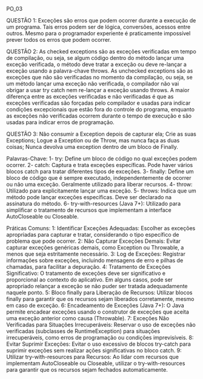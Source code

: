 PO_03

QUESTÃO 1: Exceções são erros que podem ocorrer durante a execução de um programa. Tais erros podem ser de lógica, conversões, acessos entre outros. 
Mesmo para o programador experiente é praticamente impossível prever todos os erros que podem ocorrer.

QUESTÃO 2: As checked exceptions são as exceções verificadas em tempo de compilação, ou seja, se algum código dentro do método lançar uma exceção verificada, o método deve tratar a exceção ou deve re-lançar a exceção usando a palavra-chave throws.
As unchecked exceptions são as exceções que não são verificadas no momento da compilação, ou seja, se um método lançar uma exceção não verificada, o compilador não vai obrigar a usar try catch nem re-lançar a exceção usando throws.
A maior diferença entre as exceções verificadas e não verificadas é que as exceções verificadas são forçadas pelo compilador e usadas para indicar condições excepcionais que estão fora do controle do programa, enquanto as exceções não verificadas ocorrem durante o tempo de execução e são usadas para indicar erros de programação.

QUESTÃO 3: Não consumir a Exception depois de capturar ela;
           Crie as suas Exceptions;
           Logue a Exception ou de Throw, mas nunca faça as duas coisas;
           Nunca devolva uma exception dentro de um bloco de Finally.
           
Palavras-Chave:
1- try: Define um bloco de código no qual exceções podem ocorrer.
2- catch: Captura e trata exceções específicas. Pode haver vários blocos catch para tratar diferentes tipos de exceções.
3- finally: Define um bloco de código que é sempre executado, independentemente de ocorrer ou não uma exceção. Geralmente utilizado para liberar recursos.
4- throw: Utilizado para explicitamente lançar uma exceção.
5- throws: Indica que um método pode lançar exceções específicas. Deve ser declarado na assinatura do método.
6- try-with-resources (Java 7+): Utilizado para simplificar o tratamento de recursos que implementam a interface AutoCloseable ou Closeable.

Práticas Comuns:
1: Identificar Exceções Adequadas: Escolher as exceções apropriadas para capturar e tratar, considerando o tipo específico de problema que pode ocorrer.
2: Não Capturar Exceções Demais: Evitar capturar exceções genéricas demais, como Exception ou Throwable, a menos que seja estritamente necessário.
3: Log de Exceções: Registrar informações sobre exceções, incluindo mensagens de erro e pilhas de chamadas, para facilitar a depuração.
4: Tratamento de Exceções Significativo: O tratamento de exceções deve ser significativo e proporcional ao contexto do aplicativo. Em alguns casos, pode ser apropriado relançar a exceção se não puder ser tratada adequadamente naquele ponto.
5: Bloco finally para Liberação de Recursos: Utilizar blocos finally para garantir que os recursos sejam liberados corretamente, mesmo em caso de exceção.
6: Encadeamento de Exceções (Java 7+): O Java permite encadear exceções usando o construtor de exceções que aceita uma exceção anterior como causa (Throwable).
7: Exceções Não Verificadas para Situações Irrecuperáveis: Reservar o uso de exceções não verificadas (subclasses de RuntimeException) para situações irrecuperáveis, como erros de programação ou condições imprevisíveis.
8: Evitar Suprimir Exceções: Evitar o uso excessivo de blocos try-catch para suprimir exceções sem realizar ações significativas no bloco catch.
9: Utilizar try-with-resources para Recursos: Ao lidar com recursos que implementam AutoCloseable ou Closeable, utilizar o try-with-resources para garantir que os recursos sejam fechados automaticamente.
           

